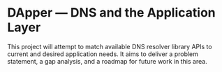 # DApper — DNS and the Application Layer

This project will attempt to match available DNS resolver library APIs to current and desired application needs.
It aims to deliver a problem statement, a gap analysis, and a roadmap for future work in this area.
